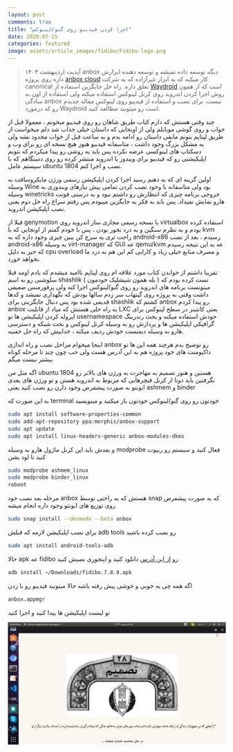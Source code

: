 ```yaml
---
layout: post
comments: true
title: "اجرا کردن فیدیبو روی گنو/لینوکس"
date: 2020-07-15
categories: featured
image: assets/article_images/fidibo/Fidibo-logo.png
---
```


> آپدیت اردیبهشت ۱۴۰۳
> anbox دیگه توسعه داده نمیشه و توسعه دهنده ابزارش داره روی پروژه [anbox cloud](https://anbox-cloud.io/) کار میکنه که یه ابزار غیرآزاده که به شرکت canonical تعلق داره.
> راه حل جایگزین استفاده از [Waydroid](https://waydro.id/) است که از همون روش اجرا کردن اندروید روی کرنل لینوکس استفاده میکنه ولی استفاده از اون به سادگی anbox نیست. برای نصب و استفاده از فیدیبو روی لینوکس مقاله جدیدم رو که درمورد Waydroid است رو میتونید مطالعه کنید.

چند وقتی هستش که دارم کتاب طریق شاهان رو روی فیدیبو میخونم ، معمولا قبل از خواب و روی گوشی موبایلم ولی از اونجایی که داستان خیلی جذاب شد دلم میخواست از طریق لپتاپم بتونم مابقی داستان رو ادامه بدم و به ساعت قبل از خواب محدود نشه ولی یه مشکل بزرگ وجود داشت ، متاسفانه فیدیبو هنوز هیچ نسخه ای رو برای وب و دسکتاپ های لینوکسی عرضه نکرده پس باید یه روشی رو پیدا میکردم که بتونم اپلیکیشنی رو که فیدیبو برای ویندوز یا اندروید منتشر کرده رو روی دستگاهم که با سیستم عامل ubuntu 1804 نصب و اجرا کنم.

اولین گزینه ای که به ذهنم رسید اجرا کردن اپلیکیشن رسمی ورژن مایکروسافت به وسیله Wine بود ولی متاسفانه با وجود نصب کردن تمامی پیش نیازهای ویندوزی به وسیله winetricks خروجی برنامه چیزی که انتظارش رو داشتم نبود و به درستی فونت هارو نمایش نمیداد. پس باید به فکر یه جایگزین میبودم پس رفتم سراغ راه حل دوم یعنی نصب اپلیکیشن اندروید.

قبلا از genymotion یا نسخه رسمی مجازی ساز اندروید روی virtualbox استفاده کرده بودم و به نظرم سنگین و به درد نخور بودن ، پس با خودم گفتم از اونجایی که با kvm راحت تری یه سرچ کن ببین چیزی وجود داره که به android-x86 رسیدم ، بعد از نصب android-x86 به وسیله virt-manager که GUI عه qemu/kvm عه به این نتیجه رسیدم که خیر به دلیل cpu overload و مصرف منابع خیلی زیاد و کارایی کم این هم به درد ما نخواهد خورد.

تقریبا داشتم از خواندن کتاب مورد علاقه ام روی لپتاپم ناامید میشدم که یادم اومد قبلا سلوشنی رو به اسم shashlik ( بله همون شیشلیک خودمون ) تست کرده بودم که میتونست برنامه های اندروید رو روی گنو/لینوکس اجرا کنه ولی پرفورمنس ضعیفی داشت وقتی به پروژه روی گیتهاب سر زدم سالها بودش که نگهداری نمیشد و کدها قدیمی شده بود
پس دنبال جایگزینی برای shashlik کشتم که anbox رو پیدا کردم. anbox یه راه حلی هستش که میاد از قابلیت LXC یعنی کانتینر در سطح لینوکس برای ایزوله کردن اپلیکیشن ها تو usernamespace خودش استفاده میکنه و بحث رندرینگ گرافیکی اپلیکیشن ها و پردازش رو به وسیله کرنل لینوکس و بحث شبکه و دسترسی هارو به وسیله دیمنست خودش ردیف میکنه ، خداییش که راه حل خفنیه.

اینجا میخوام مراحل نصب و راه اندازی anbox رو توضیح بدم هرچند همه این ها تو داکیومنت های خود پروژه هم به این آدرس هست ولی خب چون چند تا مرحله کوتاه بیشتر نیست میگم

اگه مثل من ubuntu 1804 هستین و هنوز تصمیم به مهاجرت به ورژن های بالاتر رو نگرفتین باید دوتا از کرنل فیچرهایی که مربوط به اندروید هستن و تو ورژن های بعدی ابونتو به صورت پیشفرض وجود دارن رو نصب کنید
یعنی ashmem و binder

به این صورت که terminal خودتون رو روی گنو/لینوکس خودتون باز میکنید و مینویسید

```bash
sudo apt install software-properties-common
sudo add-apt-repository ppa:morphis/anbox-support
sudo apt update
sudo apt install linux-headers-generic anbox-modules-dkms
```

و بعدش باید این کرنل ماژول هارو به وسیله modprobe فعال کنید و سیستم رو ربیوت کنید تا لود بشن

```bash
sudo modprobe ashmem_linux
sudo modprobe binder_linux
reboot
```

مرحله بعد نصب خود anbox هستش که به راحتی توسط snap که به صورت پیشفرض روی توزیع های ابونتو وجود داره انجام میشه

```bash
sudo snap install --devmode --beta anbox
```

برای نصب اپلیکیشن لازمه که قبلش adb tools رو نصب کرده باشید

```bash
sudo apt install android-tools-adb
```

حالا apk عه fidibo رو [از این آدرس](https://fidibo.com/) دانلود کنید و اینجوری نصبش کنید

```bash
adb install ~/Downloads/fidibo.7.8.9.apk
```

اگه همه چی به خوبی و خوشی پیش رفته باشه حالا میتونید فیدیبو رو با زدن

```bash
anbox.appmgr
```

تو لیست اپلیکیشن ها پیدا کنید و اجرا کنید

![اینم نمایی از فول اسکرین برنامه فیدیبو روی گنو/لینوکس ](assets/article_images/fidibo/anbox.png)
